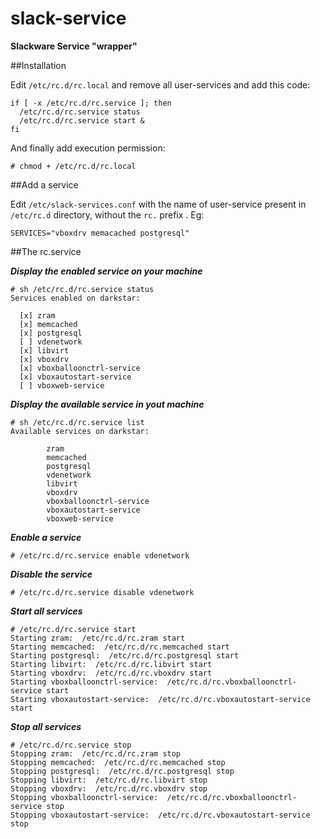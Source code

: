 # slack-service
**Slackware Service "wrapper"**

##Installation

Edit ``/etc/rc.d/rc.local`` and remove all user-services and add this code:

```
if [ -x /etc/rc.d/rc.service ]; then
  /etc/rc.d/rc.service status
  /etc/rc.d/rc.service start &
fi
```

And finally add execution permission:

```
# chmod + /etc/rc.d/rc.local
```

##Add a service

Edit ``/etc/slack-services.conf`` with the name of user-service present in ``/etc/rc.d`` directory, without the ``rc.`` prefix . Eg:

```
SERVICES="vboxdrv memacached postgresql"
```

##The rc.service

***Display the enabled service on your machine***

```
# sh /etc/rc.d/rc.service status
Services enabled on darkstar:

  [x] zram
  [x] memcached
  [x] postgresql
  [ ] vdenetwork
  [x] libvirt
  [x] vboxdrv
  [x] vboxballoonctrl-service
  [x] vboxautostart-service
  [ ] vboxweb-service
```

***Display the available service in yout machine***

```
# sh /etc/rc.d/rc.service list  
Available services on darkstar:

        zram
        memcached
        postgresql
        vdenetwork
        libvirt
        vboxdrv
        vboxballoonctrl-service
        vboxautostart-service
        vboxweb-service
```

***Enable a service***

```
# /etc/rc.d/rc.service enable vdenetwork
```

***Disable the service***

```
# /etc/rc.d/rc.service disable vdenetwork
```

***Start all services***

```
# /etc/rc.d/rc.service start
Starting zram:  /etc/rc.d/rc.zram start
Starting memcached:  /etc/rc.d/rc.memcached start
Starting postgresql:  /etc/rc.d/rc.postgresql start
Starting libvirt:  /etc/rc.d/rc.libvirt start
Starting vboxdrv:  /etc/rc.d/rc.vboxdrv start
Starting vboxballoonctrl-service:  /etc/rc.d/rc.vboxballoonctrl-service start
Starting vboxautostart-service:  /etc/rc.d/rc.vboxautostart-service start
```

***Stop all services***

```
# /etc/rc.d/rc.service stop
Stopping zram:  /etc/rc.d/rc.zram stop
Stopping memcached:  /etc/rc.d/rc.memcached stop
Stopping postgresql:  /etc/rc.d/rc.postgresql stop
Stopping libvirt:  /etc/rc.d/rc.libvirt stop
Stopping vboxdrv:  /etc/rc.d/rc.vboxdrv stop
Stopping vboxballoonctrl-service:  /etc/rc.d/rc.vboxballoonctrl-service stop
Stopping vboxautostart-service:  /etc/rc.d/rc.vboxautostart-service stop
```
